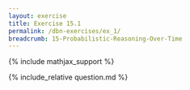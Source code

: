 ```yaml
---
layout: exercise
title: Exercise 15.1
permalink: /dbn-exercises/ex_1/
breadcrumb: 15-Probabilistic-Reasoning-Over-Time
---
```


{% include mathjax_support %}

<div><i class="arrow-up loader" data-chapter="dbn-exercises" data-exercise="ex_1" data-rating="0"></i></div>
{% include_relative question.md %}
